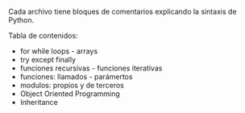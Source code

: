 Cada archivo tiene bloques de comentarios explicando la sintaxis de Python.  

Tabla de contenidos:  
- for while loops - arrays
- try except finally
- funciones recursivas - funciones iterativas
- funciones: llamados - parámertos 
- modulos: propios y de terceros
- Object Oriented Programming
- Inheritance